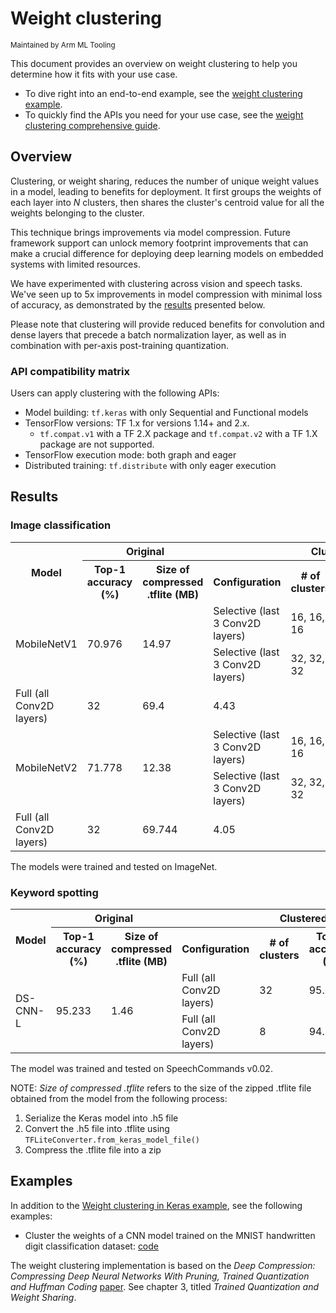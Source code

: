 # Weight clustering

<sub>Maintained by Arm ML Tooling</sub>

This document provides an overview on weight clustering to help you determine how it fits with your use case.

- To dive right into an end-to-end example, see the [weight clustering example](clustering_example.ipynb).
- To quickly find the APIs you need for your use case, see the [weight clustering comprehensive guide](clustering_comprehensive_guide.ipynb).

## Overview

Clustering, or weight sharing, reduces the number of unique weight values in a model, leading to benefits for deployment. It first groups the weights of each layer into *N* clusters, then shares the cluster's centroid value for all the weights belonging to the cluster.

This technique brings improvements via model compression. Future framework support can unlock memory footprint improvements that can make a crucial difference for deploying deep learning models on embedded systems with limited resources.

We have experimented with clustering across vision and speech tasks. We've seen up to 5x improvements in model compression with minimal loss of accuracy, as demonstrated by the [results](#results) presented below.

Please note that clustering will provide reduced benefits for convolution and dense layers that precede a batch normalization layer, as well as in combination with per-axis post-training quantization.

### API compatibility matrix

Users can apply clustering with the following APIs:

*   Model building: `tf.keras` with only Sequential and Functional models
*   TensorFlow versions: TF 1.x for versions 1.14+ and 2.x.
    *   `tf.compat.v1` with a TF 2.X package and `tf.compat.v2` with a TF 1.X
        package are not supported.
*   TensorFlow execution mode: both graph and eager
*   Distributed training: `tf.distribute` with only eager execution

## Results

### Image classification

<table>
  <tr>
    <th rowspan="2">Model</th>
    <th colspan="2">Original</th>
    <th colspan="4">Clustered</th>
  </tr>
  <tr>
    <th>Top-1 accuracy (%)</th>
    <th>Size of compressed .tflite (MB)</th>
    <th>Configuration</th>
    <th># of clusters</th>
    <th>Top-1 accuracy (%)</th>
    <th>Size of compressed .tflite (MB)</th>
  </tr>
  <tr>
    <td rowspan="3">MobileNetV1</td>
    <td rowspan="3">70.976</td>
    <td rowspan="3">14.97</td>
  </tr>
  <tr>
    <td>Selective (last 3 Conv2D layers)</td>
    <td>16, 16, 16</td>
    <td>70.294</td>
    <td>7.69</td>
  </tr>
  <tr>
    <td>Selective (last 3 Conv2D layers)</td>
    <td>32, 32, 32</td>
    <td>70.69</td>
    <td>8.22</td>
  </tr>
  <tr>
    <td>Full (all Conv2D layers)</td>
    <td>32</td>
    <td>69.4</td>
    <td>4.43</td>
  </tr>
  <tr>
    <td rowspan="3">MobileNetV2</td>
    <td rowspan="3">71.778</td>
    <td rowspan="3">12.38</td>
  </tr>
  <tr>
    <td>Selective (last 3 Conv2D layers)</td>
    <td>16, 16, 16</td>
    <td>70.742</td>
    <td>6.68</td>
 </tr>
 <tr>
    <td>Selective (last 3 Conv2D layers)</td>
    <td>32, 32, 32</td>
    <td>70.926</td>
    <td>7.03</td>
 </tr>
 <tr>
   <td>Full (all Conv2D layers)</td>
   <td>32</td>
   <td>69.744</td>
   <td>4.05</td>
  </tr>
</table>

The models were trained and tested on ImageNet.

### Keyword spotting

<table>
  <tr>
    <th rowspan="2">Model</th>
    <th colspan="2">Original</th>
    <th colspan="4">Clustered</th>
  </tr>
  <tr>
    <th>Top-1 accuracy (%)</th>
    <th>Size of compressed .tflite (MB)</th>
    <th>Configuration</th>
    <th># of clusters</th>
    <th>Top-1 accuracy (%)</th>
    <th>Size of compressed .tflite (MB)</th>
  </tr>
  <tr>
    <td rowspan="3">DS-CNN-L</td>
    <td rowspan="3">95.233</td>
    <td rowspan="3">1.46</td>
  </tr>
  <tr>
   <td>Full (all Conv2D layers)</td>
   <td>32</td>
   <td>95.09</td>
   <td>0.39</td>
  </tr>
  <tr>
   <td>Full (all Conv2D layers)</td>
   <td>8</td>
   <td>94.272</td>
   <td>0.27</td>
  </tr>
</table>

The model was trained and tested on SpeechCommands v0.02.

NOTE: *Size of compressed .tflite* refers to the size of the zipped .tflite file obtained from the model from the following process:
1. Serialize the Keras model into .h5 file
2. Convert the .h5 file into .tflite using `TFLiteConverter.from_keras_model_file()`
3. Compress the .tflite file into a zip

## Examples

In addition to the
[Weight clustering in Keras example](clustering_example.ipynb), see the
following examples:

* Cluster the weights of a CNN model trained on the MNIST handwritten digit classification dataset:
[code](https://github.com/tensorflow/model-optimization/blob/master/tensorflow_model_optimization/python/examples/clustering/keras/mnist/mnist_cnn.py)

The weight clustering implementation is based on the *Deep Compression:
Compressing Deep Neural Networks With Pruning, Trained Quantization and Huffman
Coding* [paper](https://arxiv.org/abs/1510.00149). See chapter 3, titled
*Trained Quantization and Weight Sharing*.

